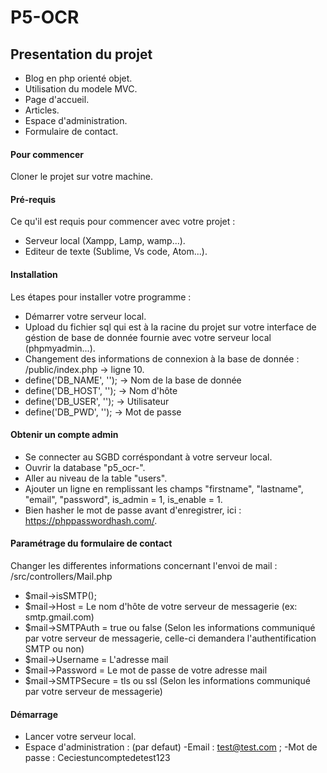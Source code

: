 # P5-OCR

## Presentation du projet

- Blog en php orienté objet.
- Utilisation du modele MVC.
- Page d'accueil.
- Articles.
- Espace d'administration.
- Formulaire de contact.

#### Pour commencer
Cloner le projet sur votre machine.

#### Pré-requis
Ce qu'il est requis pour commencer avec votre projet :
- Serveur local (Xampp, Lamp, wamp...).
- Editeur de texte (Sublime, Vs code, Atom...).

#### Installation
Les étapes pour installer votre programme :

- Démarrer votre serveur local.
- Upload du fichier sql qui est à la racine du projet sur votre interface de géstion de base 
de donnée fournie avec votre serveur local (phpmyadmin...).
- Changement des informations de connexion à la base de donnée : /public/index.php -> ligne 10.
- define('DB_NAME', ''); -> Nom de la base de donnée
- define('DB_HOST', ''); -> Nom d'hôte
- define('DB_USER', ''); -> Utilisateur
- define('DB_PWD', ''); -> Mot de passe


#### Obtenir un compte admin
- Se connecter au SGBD corréspondant à votre serveur local.
- Ouvrir la database "p5_ocr-".
- Aller au niveau de la table "users".
- Ajouter un ligne en remplissant les champs "firstname", "lastname", "email", "password", is_admin = 1, is_enable = 1.
- Bien hasher le mot de passe avant d'enregistrer, ici : https://phppasswordhash.com/.

#### Paramétrage du formulaire de contact
Changer les differentes informations concernant l'envoi de mail : /src/controllers/Mail.php

- $mail->isSMTP();
- $mail->Host = Le nom d'hôte de votre serveur de messagerie (ex: smtp.gmail.com)
- $mail->SMTPAuth = true ou false (Selon les informations communiqué par votre serveur de 
messagerie, celle-ci demandera l'authentification SMTP ou non)
- $mail->Username = L'adresse mail
- $mail->Password = Le mot de passe de votre adresse mail
- $mail->SMTPSecure = tls ou ssl (Selon les informations communiqué par votre serveur de messagerie)

#### Démarrage
- Lancer votre serveur local.
- Espace d'administration : (par defaut) -Email : test@test.com ; -Mot de passe : Ceciestuncomptedetest123
